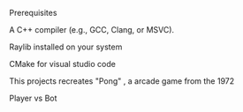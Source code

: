 Prerequisites


A C++ compiler (e.g., GCC, Clang, or MSVC).

Raylib installed on your system

CMake for visual studio code

This projects recreates "Pong" , a arcade game from the 1972

Player vs Bot



